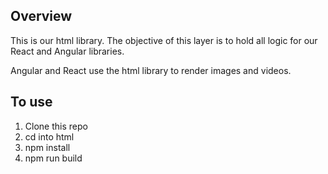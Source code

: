 ## Overview

This is our html library. The objective of this layer is to hold all logic for our
React and Angular libraries.

Angular and React use the html library to render images and videos.  

## To use
 
 1. Clone this repo
 2. cd into html
 3. npm install
 4. npm run build
